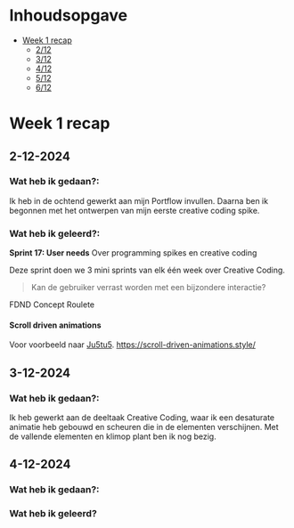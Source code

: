 # Inhoudsopgave

- [Week 1 recap](#week-1-recap)
  - [2/12](#2-12-2024)
  - [3/12](#3-12-2024)
  - [4/12](#4-12-2024)
  - [5/12](#5-12-2024)
  - [6/12](#6-12-2024)

# Week 1 recap

## 2-12-2024

### Wat heb ik gedaan?:

Ik heb in de ochtend gewerkt aan mijn Portflow invullen. Daarna ben ik begonnen met het ontwerpen van mijn eerste creative coding spike.

### Wat heb ik geleerd?:

**Sprint 17: User needs** Over programming spikes en creative coding

Deze sprint doen we 3 mini sprints van elk één week over Creative Coding.

> Kan de gebruiker verrast worden met een bijzondere interactie?

FDND Concept Roulete

#### Scroll driven animations

Voor voorbeeld naar [Ju5tu5](https://github.com/ju5tu5/ju5tu5/blob/master/assets/style/style.css).
https://scroll-driven-animations.style/ 

## 3-12-2024

### Wat heb ik gedaan?:

Ik heb gewerkt aan de deeltaak Creative Coding, waar ik een desaturate animatie heb gebouwd en scheuren die in de elementen verschijnen. Met de vallende elementen en klimop plant ben ik nog bezig.

## 4-12-2024

### Wat heb ik gedaan?:

### Wat heb ik geleerd?
